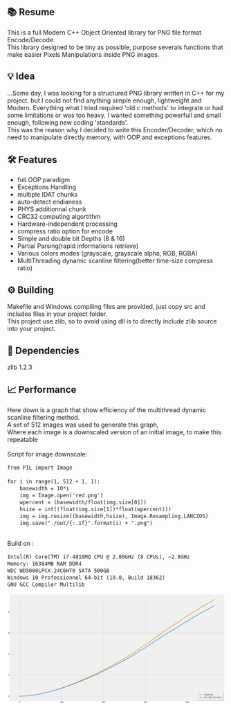 <h2>📚 Resume</h2>

This is a full Modern C++ Object Oriented library for PNG file format Encode/Decode.<br>
This library designed to be tiny as possible, purpose severals functions that make easier Pixels Manipulations inside PNG images.

<h2>💡 Idea</h2>

...Some day, I was looking for a structured PNG library written in C++ for my project. but I could not find anything simple enough, lightweight and Modern. Everything what I tried required 'old c methods' to integrate or had some limitations or was too heavy. I wanted something powerfull and small enough, following new coding 'standards'. <br>This was the reason why I decided to write this Encoder/Decoder, which no need to manipulate directly memory, with OOP and exceptions features. 

<h2>🛠️ Features</h2>

- full OOP paradigm
- Exceptions Handling
- multiple IDAT chunks
- auto-detect endianess
- PHYS additionnal chunk
- CRC32 computing algortithm
- Hardware-independent processing
- compress ratio option for encode 
- Simple and double bit Depths (8 & 16)
- Partial Parsing(rapid informations retrieve)
- Various colors modes (grayscale, grayscale alpha, RGB, RGBA)
- MultiThreading dynamic scanline filtering(better time-size compress ratio)  

<h2>⚙️ Building</h2>
Makefile and Windows compiling files are provided, just copy src and includes files in your project folder.<br>
This project use zlib, so to avoid using dll is to directly include zlib source into your project. 

<h2>🏴󠁶󠁥󠁷󠁿 Dependencies </h2>
zlib 1.2.3 

<h2>📈 Performance</h2>
Here down is a graph that show efficiency of the multithread dynamic scanline filtering method.<br>
A set of 512 images was used to generate this graph,<br>
Where each image is a downscaled version of an initial image, to make this repeatable<br><br>
Script for image downscale:

```python:
from PIL import Image

for i in range(1, 512 + 1, 1): 
    basewidth = 10*i
    img = Image.open('red.png')
    wpercent = (basewidth/float(img.size[0]))
    hsize = int((float(img.size[1])*float(wpercent)))
    img = img.resize((basewidth,hsize), Image.Resampling.LANCZOS)
    img.save("./out/{:.1f}".format(i) + ".png")
```
<br>Build on :
```
Intel(R) Core(TM) i7-4810MQ CPU @ 2.80GHz (8 CPUs), ~2.8GHz
Memory: 16384MB RAM DDR4
WDC WD5000LPCX-24C6HT0 SATA 500GB
Windows 10 Professionnel 64-bit (10.0, Build 18362)
GNU GCC Compiler Multilib
```

<img src="dynamic_filter.svg" alt="Dynamic Scanline Graph">
